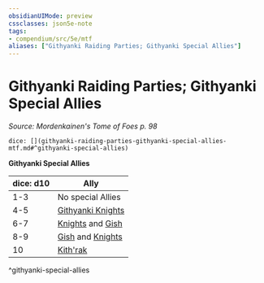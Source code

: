 ```yaml
---
obsidianUIMode: preview
cssclasses: json5e-note
tags:
- compendium/src/5e/mtf
aliases: ["Githyanki Raiding Parties; Githyanki Special Allies"]
---
```

# Githyanki Raiding Parties; Githyanki Special Allies
*Source: Mordenkainen's Tome of Foes p. 98* 

`dice: [](githyanki-raiding-parties-githyanki-special-allies-mtf.md#^githyanki-special-allies)`

**Githyanki Special Allies**

| dice: d10 | Ally |
|-----------|------|
| 1-3 | No special Allies |
| 4-5 | [Githyanki Knights](/compendium/bestiary/humanoid/githyanki-knight.md) |
| 6-7 | [Knights](/compendium/bestiary/humanoid/githyanki-knight.md) and [Gish](/compendium/bestiary/humanoid/githyanki-gish-mpmm.md) |
| 8-9 | [Gish](/compendium/bestiary/humanoid/githyanki-gish-mpmm.md) and [Knights](/compendium/bestiary/humanoid/githyanki-knight.md) |
| 10 | [Kith'rak](/compendium/bestiary/humanoid/githyanki-kithrak-mpmm.md) |
^githyanki-special-allies